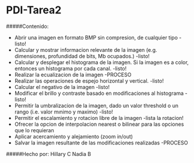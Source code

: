 ﻿# PDI-Tarea2

#####Contenido:
* Abrir una imagen en formato BMP sin compresion, de cualquier tipo -listo!
* Calcular y mostrar informacion relevante de la imagen (e.g. dimensiones, profundidad de bits, Mb ocupados.) -listo!
* Calcular y desplegar el histograma de la imagen. Si la imagen es a color, entonces un histograma por cada canal. -listo!
* Realizar la ecualizacion de la imagen -PROCESO
* Realizar las operaciones de espejo horizontal y vertical. -listo!
* Calcular el negativo de la imagen -listo!
* Modificar el brillo y contraste basado en modificaciones al histograma -listo!
* Permitir la umbralizacion de la imagen, dado un valor threshold o un rango (i.e. valor mınimo y maximo) -listo!
* Permitir el escalamiento y rotacion libre de la imagen -lista la rotacion!
* Ofrecer la opcion de interpolacion nearest o bilinear para las opciones que lo requieran
* Aplicar acercamiento y alejamiento (zoom in/out) 
* Salvar la imagen resultante de las modificaciones realizadas -PROCESO

#####Hecho por: 
Hillary C
Nadia B
